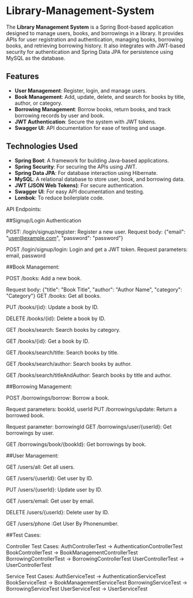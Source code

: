 # Library-Management-System

The **Library Management System** is a Spring Boot-based application designed to manage users, books, and borrowings in a library. It provides APIs for user registration and authentication, managing books, borrowing books, and retrieving borrowing history. It also integrates with JWT-based security for authentication and Spring Data JPA for persistence using MySQL as the database.

## Features

- **User Management**: Register, login, and manage users.
- **Book Management**: Add, update, delete, and search for books by title, author, or category.
- **Borrowing Management**: Borrow books, return books, and track borrowing records by user and book.
- **JWT Authentication**: Secure the system with JWT tokens.
- **Swagger UI**: API documentation for ease of testing and usage.

## Technologies Used

- **Spring Boot**: A framework for building Java-based applications.
- **Spring Security**: For securing the APIs using JWT.
- **Spring Data JPA**: For database interaction using Hibernate.
- **MySQL**: A relational database to store user, book, and borrowing data.
- **JWT (JSON Web Tokens)**: For secure authentication.
- **Swagger UI**: For easy API documentation and testing.
- **Lombok**: To reduce boilerplate code.

API Endpoints:

##Signup/Login
Authentication

POST: /login/signup/register: Register a new user.
Request body: {"email": "user@example.com", "password": "password"}

POST /login/signup/login: Login and get a JWT token.
Request parameters: email, password

##Book Management:

POST /books: Add a new book.

Request body: {"title": "Book Title", "author": "Author Name", "category": "Category"}
GET /books: Get all books.

PUT /books/{id}: Update a book by ID.

DELETE /books/{id}: Delete a book by ID.

GET /books/search: Search books by category.

GET /books/{id}: Get a book by ID.

GET /books/search/title: Search books by title.

GET /books/search/author: Search books by author.

GET /books/search/titleAndAuthor: Search books by title and author.


##Borrowing Management:

POST /borrowings/borrow: Borrow a book.

Request parameters: bookId, userId
PUT /borrowings/update: Return a borrowed book.

Request parameter: borrowingId
GET /borrowings/user/{userId}: Get borrowings by user.

GET /borrowings/book/{bookId}: Get borrowings by book.


##User Management:

GET /users/all: Get all users.

GET /users/{userId}: Get user by ID.

PUT /users/{userId}: Update user by ID.

GET /users/email: Get user by email.

DELETE /users/{userId}: Delete user by ID.

GET /users/phone :Get User By Phonenumber.

##Test Cases:

Controller Test Cases:
AuthControllerTest -> AuthenticationControllerTest
BookControllerTest -> BookManagementControllerTest
BorrowingControllerTest -> BorrowingControllerTest
UserControllerTest -> UserControllerTest

Service Test Cases:
AuthServiceTest -> AuthenticationServiceTest
BookServiceTest -> BookManagementServiceTest
BorrowingServiceTest -> BorrowingServiceTest
UserServiceTest -> UserServiceTest

